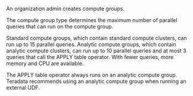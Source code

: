 
An organization admin creates compute groups.

The compute group type determines the maximum number of parallel queries that can run on the compute group.

Standard compute groups, which contain standard compute clusters, can run up to 15 parallel queries. Analytic compute groups, which contain analytic compute clusters, can run up to 10 parallel queries and at most 3 queries that call the APPLY table operator. With fewer queries, more memory and CPU are available.

The APPLY table operator always runs on an analytic compute group. Teradata recommends using an analytic compute group when running an external UDF.

